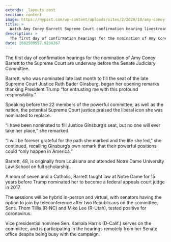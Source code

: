 ```yaml
--- 
extends: _layouts.post 
section: content 
image: https://nypost.com/wp-content/uploads/sites/2/2020/10/amy-coney-barrett-2.jpg?quality=90&strip=all&w=1200 
title: > 
  Watch Amy Coney Barrett Supreme Court confirmation hearing livestream 
description: > 
  The first day of confirmation hearings for the nomination of Amy Coney Barrett to the Supreme Court are underway before the Senate Judiciary Committee.“I have been nominated to fill Justice Ginsburg’s seat, but no one will ever take her place,” she remarked.A mom of seven and a Catholic, Barrett taught law at Notre Dame for 15 years before Trump nominated her to become a federal appeals court judge in 2017.The sessions will be hybrid in-person and virtual, with senators having the option to join by teleconference after two Republicans on the committee, Sens.Vice presidential nominee Sen. Kamala Harris (D-Calif.) serves on the committee, and is participating in the hearings remotely from her Senate office despite being busy with the campaign. 
date: 1602509557.9298267 
--- 
```

The first day of confirmation hearings for the nomination of Amy Coney Barrett to the Supreme Court are underway before the Senate Judiciary Committee.

Barrett, who was nominated late last month to fill the seat of the late Supreme Court Justice Ruth Bader Ginsburg, began her opening remarks thanking President Trump “for entrusting me with this profound responsibility.”

Speaking before the 22 members of the powerful committee, as well as the nation, the potential Supreme Court justice praised the liberal icon she was nominated to replace.

“I have been nominated to fill Justice Ginsburg’s seat, but no one will ever take her place,” she remarked.

“I will be forever grateful for the path she marked and the life she led,” she continued, recalling Ginsburg’s own remark that their powerful positions could “only happen in America.”

Barrett, 48, is originally from Louisiana and attended Notre Dame University Law School on full scholarship.

A mom of seven and a Catholic, Barrett taught law at Notre Dame for 15 years before Trump nominated her to become a federal appeals court judge in 2017.

The sessions will be hybrid in-person and virtual, with senators having the option to join by teleconference after two Republicans on the committee, Sens. Thom Tillis (R-NC) and Mike Lee (R-Utah), tested positive for coronavirus.

Vice presidential nominee Sen. Kamala Harris (D-Calif.) serves on the committee, and is participating in the hearings remotely from her Senate office despite being busy with the campaign.
